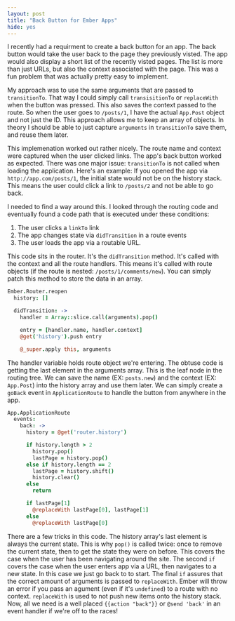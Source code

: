 ```yaml
---
layout: post
title: "Back Button for Ember Apps"
hide: yes
---
```


I recently had a requirment to create a back button for an app. The
back button would take the user back to the page they previously
visted. The app would also display a short list of the recently visted
pages. The list is more than just URLs, but also the context
associated with the page. This was a fun problem that was actually
pretty easy to implement.

My approach was to use the same arguments that are passed to
`transitionTo`. That way I could simply call `transisitionTo` or
`replaceWith` when the button was pressed. This also saves the context
passed to the route. So when the user goes to `/posts/1`, I have the
actual `App.Post` object and not just the ID. This approach allows me
to keep an array of objects. In theory I should be able to just
capture `arguments` in `transitionTo` save them, and reuse them later.

This implemenation worked out rather nicely. The route name and
context were captured when the user clicked links. The app's back
button worked as expected. There was one major issue: `transitionTo`
is not called when loading the application. Here's an example: If you
opened the app via `http://app.com/posts/1`, the initial state would
not be on the history stack. This means the user could click a link to
`/posts/2` and not be able to go back.

I needed to find a way around this. I looked through the routing code
and eventually found a code path that is executed under these
conditions:

1. The user clicks a `linkTo` link
2. The app changes state via `didTransition` in a route events
3. The user loads the app via a routable URL.

This code sits in the router. It's the `didTransition` method. It's
called with the context and all the route handlers. This means it's
called with route objects (if the route is nested:
`/posts/1/comments/new`). You can simply patch this method to store
the data in an array.

```coffeescript
Ember.Router.reopen
  history: []

  didTransition: ->
    handler = Array::slice.call(arguments).pop()

    entry = [handler.name, handler.context]
    @get('history').push entry

    @_super.apply this, arguments
```

The handler variable holds route object we're entering. The obtuse
code is getting the last element in the arguments array. This is the
leaf node in the routing tree. We can save the name (EX: `posts.new`)
and the context (EX: `App.Post`) into the history array and use them
later. We can simply create a `goBack` event in `ApplicationRoute` to
handle the button from anywhere in the app.

```coffeescript
App.ApplicationRoute
  events:
    back: ->
      history = @get('router.history')

      if history.length > 2
        history.pop()
        lastPage = history.pop()
      else if history.length == 2
        lastPage = history.shift()
        history.clear()
      else
        return

      if lastPage[1]
        @replaceWith lastPage[0], lastPage[1]
      else
        @replaceWith lastPage[0]
```

There are a few tricks in this code. The history array's last element
is always the current state. This is why `pop()` is called twice: once
to remove the current state, then to get the state they were on
before. This covers the case when the user has been navigating around
the site. The second `if` covers the case when the user enters app via
a URL, then navigates to a new state. In this case we just go back to
to start. The final `if` assures that the correct amount of arguments
is passed to `replaceWith`. Ember will throw an error if you pass an
agument (even if it's `undefined`) to a route with no context.
`replaceWith` is used to not push new items onto the history stack.
Now, all we need is a well placed `{{action "back"}}` or `@send
'back'` in an event handler if we're off to the races!
